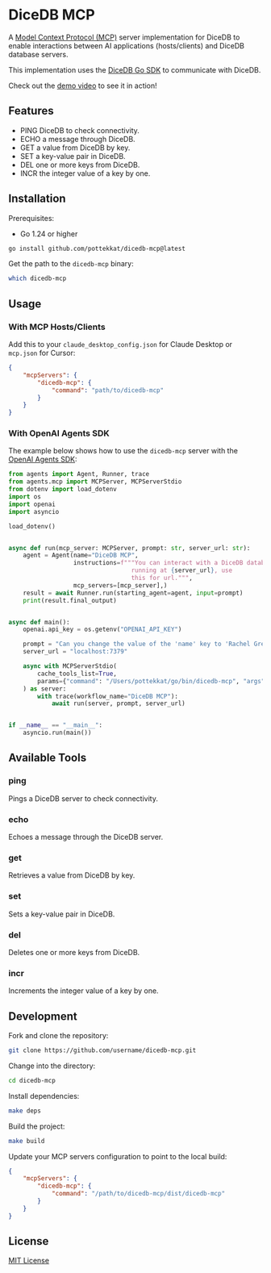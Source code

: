 # DiceDB MCP

A [Model Context Protocol (MCP)](https://modelcontextprotocol.io) server implementation for DiceDB to enable interactions between AI applications (hosts/clients) and DiceDB database servers.

This implementation uses the [DiceDB Go SDK](https://github.com/DiceDB/dicedb-go) to communicate with DiceDB.

Check out the [demo video](./demo.mov) to see it in action!

## Features

- PING DiceDB to check connectivity.
- ECHO a message through DiceDB.
- GET a value from DiceDB by key.
- SET a key-value pair in DiceDB.
- DEL one or more keys from DiceDB.
- INCR the integer value of a key by one.

## Installation

Prerequisites:

- Go 1.24 or higher

```bash
go install github.com/pottekkat/dicedb-mcp@latest
```

Get the path to the `dicedb-mcp` binary:

```bash
which dicedb-mcp
```

## Usage

### With MCP Hosts/Clients

Add this to your `claude_desktop_config.json` for Claude Desktop or `mcp.json` for Cursor:

```json
{
    "mcpServers": {
        "dicedb-mcp": {
            "command": "path/to/dicedb-mcp"
        }
    }
}
```

### With OpenAI Agents SDK

The example below shows how to use the `dicedb-mcp` server with the [OpenAI Agents SDK](https://openai.github.io/openai-agents-python/):

```python
from agents import Agent, Runner, trace
from agents.mcp import MCPServer, MCPServerStdio
from dotenv import load_dotenv
import os
import openai
import asyncio

load_dotenv()


async def run(mcp_server: MCPServer, prompt: str, server_url: str):
    agent = Agent(name="DiceDB MCP",
                  instructions=f"""You can interact with a DiceDB database
                                  running at {server_url}, use
                                  this for url.""",
                  mcp_servers=[mcp_server],)
    result = await Runner.run(starting_agent=agent, input=prompt)
    print(result.final_output)


async def main():
    openai.api_key = os.getenv("OPENAI_API_KEY")

    prompt = "Can you change the value of the 'name' key to 'Rachel Green'?"
    server_url = "localhost:7379"

    async with MCPServerStdio(
        cache_tools_list=True,
        params={"command": "/Users/pottekkat/go/bin/dicedb-mcp", "args": [""]},
    ) as server:
        with trace(workflow_name="DiceDB MCP"):
            await run(server, prompt, server_url)


if __name__ == "__main__":
    asyncio.run(main())
```

## Available Tools

### ping

Pings a DiceDB server to check connectivity.

### echo

Echoes a message through the DiceDB server.

### get

Retrieves a value from DiceDB by key.

### set

Sets a key-value pair in DiceDB.

### del

Deletes one or more keys from DiceDB.

### incr

Increments the integer value of a key by one.

## Development

Fork and clone the repository:

```bash
git clone https://github.com/username/dicedb-mcp.git
```

Change into the directory:

```bash
cd dicedb-mcp
```

Install dependencies:

```bash
make deps
```

Build the project:

```bash
make build
```

Update your MCP servers configuration to point to the local build:

```json
{
    "mcpServers": {
        "dicedb-mcp": {
            "command": "/path/to/dicedb-mcp/dist/dicedb-mcp"
        }
    }
}
```

## License

[MIT License](LICENSE)
